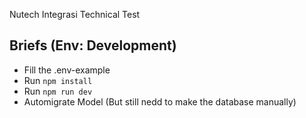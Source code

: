 Nutech Integrasi Technical Test

## Briefs (Env: Development)
- Fill the .env-example
- Run `npm install`
- Run `npm run dev`
- Automigrate Model (But still nedd to make the database manually)
